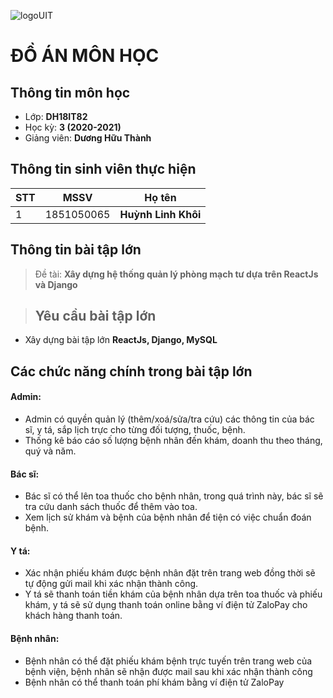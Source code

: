 ![logoUIT](http://ou.edu.vn/wp-content/uploads/2018/08/LOGO-TRUONGV21-12-2018-01-300x300.png)

# ĐỒ ÁN MÔN HỌC
## Thông tin môn học
- Lớp: **DH18IT82**
- Học kỳ: **3 (2020-2021)**
- Giảng viên: **Dương Hữu Thành**
## Thông tin sinh viên thực hiện

|STT|MSSV    |Họ tên      			   |
|---|--------|-------------------------|
|1  |1851050065 |**Huỳnh Linh Khôi** |

## Thông tin bài tập lớn

>Đề tài: **Xây dựng hệ thống quản lý phòng mạch tư dựa trên ReactJs và Django**

>## Yêu cầu bài tập lớn

- Xây dựng bài tập lớn **ReactJs, Django, MySQL**


## Các chức năng chính trong bài tập lớn
#### Admin:
- Admin có quyền quản lý (thêm/xoá/sửa/tra cứu) các thông tin của bác sĩ, y tá, sắp lịch trực cho từng đối tượng, thuốc, bệnh.
- Thống kê báo cáo số lượng bệnh nhân đến khám, doanh thu theo tháng, quý và năm.

#### Bác sĩ:
- Bác sĩ có thể lên toa thuốc cho bệnh nhân, trong quá trình này, bác sĩ sẽ tra cứu danh sách thuốc để thêm vào toa.
- Xem lịch sử khám và bệnh của bệnh nhân để tiện có việc chuẩn đoán bệnh.

#### Y tá:
- Xác nhận phiếu khám được bệnh nhân đặt trên trang web đồng thời sẽ tự động gửi mail khi xác nhận thành công.
- Y tá sẽ thanh toán tiền khám của bệnh nhân dựa trên toa thuốc và phiếu khám, y tá sẽ sử dụng thanh toán online bằng ví điện tử ZaloPay cho khách hàng thanh toán.

#### Bệnh nhân:
- Bệnh nhân có thể đặt phiếu khám bệnh trực tuyến trên trang web của bệnh viện, bệnh nhân sẽ nhận được mail sau khi xác nhận thành công
- Bệnh nhân có thể thanh toán phí khám bằng ví điện tử ZaloPay
